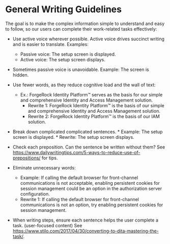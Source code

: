 # General Writing Guidelines
The goal is to make the complex information simple to understand and easy to follow, so our users can complete their work-related tasks effectively:


* Use active voice wherever possible. Active voice drives succinct writing and is easier to translate. Examples:
    * Passive voice: The setup screen is displayed.
    * Active voice: The setup screen displays.

* Sometimes passive voice is unavoidable. Example: The screen is hidden. 

* Use fewer words, as they reduce cognitive load and the wall of text:
    * Ex.: ForgeRock Identity Platform™ serves as the basis for our simple and comprehensive Identity and Access Management         solution.
      * Rewrite 1: ForgeRock Identity Platform™ is the basis of our simple and comprehensive Identity and Access Management solution.
      * Rewrite 2: ForgeRock Identity Platform™ is the basis of our IAM solution.

* Break down complicated complicated sentences.
      * Example: The setup screen is displayed.
      * Rewrite: The setup screen displays.

* Check each preposition. Can the sentence be written without them? See https://www.dailywritingtips.com/5-ways-to-reduce-use-of-prepositions/ for tips.

*  Eliminate unnecessary words:
      * Example: If calling the default browser for front-channel communications is not acceptable, enabling persistent cookies for session management could be an option in the authorization server configuration. 
      * Rewrite 1: If calling the default browser for front-channel communications is not an option, try enabling persistent cookies for session management.

* When writing steps, ensure each sentence helps the user complete a task. (user-focused content)
  See https://www.stilo.com/2017/04/30/converting-to-dita-mastering-the-task/. 
